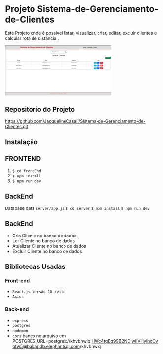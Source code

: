 # Projeto Sistema-de-Gerenciamento-de-Clientes

Este Projeto onde é possivel listar, visualizar, criar, editar, excluir clientes e calcular rota de distancia .

![Video_2024-03-08_161607](./Video_2024-03-08_161607.gif)


## Repositorio do Projeto

https://github.com/JacquelineCasali/Sistema-de-Gerenciamento-de-Clientes.git

## Instalação

## FRONTEND

1. `$ cd frontEnd`
2. `$ npm install`
3. `$ npm run dev`

## BackEnd

Database data `server/app.js`
`$ cd server`
`$ npm install`
`$ npm run dev`

## BackEnd

- Cria Cliente no banco de dados
- Ler Cliente no banco de dados
- Atualizar Cliente no banco de dados
- Excluir Cliente no banco de dados


## Bibliotecas Usadas

### Front-end

- `React.js Versão 18 /vite` 
- `Axios`

### Back-end

- `express`
- `postgres`
- `nodemon`
- `cors`
banco no arquivo env
POSTGRES_URL=postgres://khvbnwlq:HWc4tqEq99B2NE_wIIViljyIhcCvbtw5@babar.db.elephantsql.com/khvbnwlq